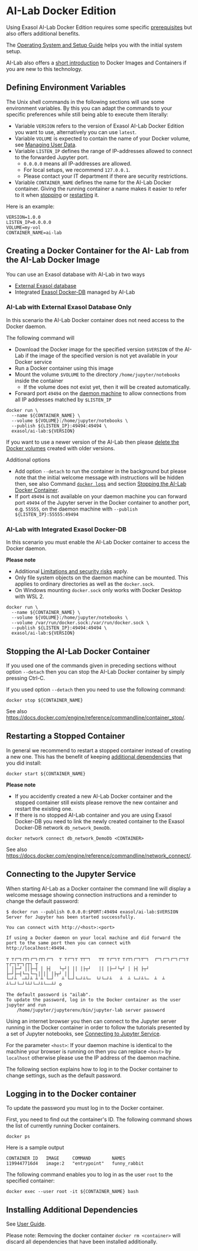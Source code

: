 # AI-Lab Docker Edition

Using Exasol AI-Lab Docker Edition requires some specific [prerequisites](prerequisites.md) but also offers additional benefits.

The [Operating System and Setup Guide](prerequisites.md#operating-systems-and-setups) helps you with the initial system setup.

AI-Lab also offers a [short introduction](intro.md) to Docker Images and Containers if you are new to this technology.

## Defining Environment Variables

The Unix shell commands in the following sections will use some environment variables. By this you can adapt the commands to your specific preferences while still being able to execute them literally:
* Variable `VERSION` refers to the version of Exasol AI-Lab Docker Edition you want to use, alternatively you can use `latest`.
* Variable `VOLUME` is expected to contain the name of your Docker volume, see [Managing User Data](managing-user-data.md).
* Variable `LISTEN_IP` defines the range of IP-addresses allowed to connect to the forwarded Jupyter port.
  * `0.0.0.0` means all IP-addresses are allowed.
  * For local setups, we recommend `127.0.0.1`.
  * Please contact your IT department if there are security restrictions.
* Variable `CONTAINER_NAME` defines the name for the AI-Lab Docker container. Giving the running container a name makes it easier to refer to it when [stopping](#stopping-the-ai-lab-docker-container) or [restarting](#restarting-a-stopped-container) it.

Here is an example:

```shell
VERSION=1.0.0
LISTEN_IP=0.0.0.0
VOLUME=my-vol
CONTAINER_NAME=ai-lab
```

## Creating a Docker Container for the AI- Lab from the AI-Lab Docker Image

You can use an Exasol database with AI-Lab in two ways
* [External Exasol database](#ai-lab-with-external-exasol-database-only)
* Integrated [Exasol Docker-DB](#ai-lab-with-integrated-exasol-docker-db) managed by AI-Lab

### AI-Lab with External Exasol Database Only

In this scenario the AI-Lab Docker container does not need access to the Docker daemon.

The following command will
* Download the Docker image for the specified version `$VERSION` of the AI-Lab if the image of the specified version is not yet available in your Docker service
* Run a Docker container using this image
* Mount the volume `$VOLUME` to the directory `/home/jupyter/notebooks` inside the container
  * If the volume does not exist yet, then it will be created automatically.
* Forward port `49494` on the [daemon machine](prerequisites.md) to allow connections from all IP addresses matched by `$LISTEN_IP`

```shell
docker run \
  --name ${CONTAINER_NAME} \
  --volume ${VOLUME}:/home/jupyter/notebooks \
  --publish ${LISTEN_IP}:49494:49494 \
  exasol/ai-lab:${VERSION}
```

If you want to use a newer version of the AI-Lab then please [delete the Docker volumes](managing-user-data.md#replacing-the-docker-volume) created with older versions.

Additional options
* Add option `--detach` to run the container in the background but please note that the initial welcome message with instructions will be hidden then, see also Command [`docker logs`](https://docs.docker.com/engine/reference/commandline/container_logs/) and section [Stopping the AI-Lab Docker Container](#stopping-the-ai-lab-docker-container).
* If port `49494` is not available on your daemon machine you can forward port `49494` of the Jupyter server in the Docker container to another port, e.g. `55555`, on the daemon machine with `--publish ${LISTEN_IP}:55555:49494`

### AI-Lab with Integrated Exasol Docker-DB

In this scenario you must enable the AI-Lab Docker container to access the Docker daemon.

**Please note**
* Additional [Limitations and security risks](prerequisites.md#enabling-exasol-ai-lab-to-use-docker-features) apply.
* Only file system objects on the daemon machine can be mounted. This applies to ordinary directories as well as the `docker.sock`.
* On Windows mounting `docker.sock` only works with Docker Desktop with WSL 2.
```shell
docker run \
  --name ${CONTAINER_NAME} \
  --volume ${VOLUME}:/home/jupyter/notebooks \
  --volume /var/run/docker.sock:/var/run/docker.sock \
  --publish ${LISTEN_IP}:49494:49494 \
  exasol/ai-lab:${VERSION}
```

## Stopping the AI-Lab Docker Container

If you used one of the commands given in preceding sections without option `--detach` then you can stop the AI-Lab Docker container by simply pressing Ctrl-C.

If you used option `--detach` then you need to use the following command:

```shell
docker stop ${CONTAINER_NAME}
```

See also https://docs.docker.com/engine/reference/commandline/container_stop/.

## Restarting a Stopped Container

In general we recommend to restart a stopped container instead of creating a new one. This has the benefit of keeping [additional dependencies](#installing-additional-dependencies) that you did install:

```shell
docker start ${CONTAINER_NAME}
```

**Please note**
* If you accidently created a new AI-Lab Docker container and the stopped container still exists please remove the new container and restart the existing one.
* If there is no stopped AI-Lab container and you are using Exasol Docker-DB you need to link the newly created container to the Exasol Docker-DB network `db_network_DemoDb`.

```shell
docker network connect db_network_DemoDb <CONTAINER>
```

See also https://docs.docker.com/engine/reference/commandline/network_connect/.

## Connecting to the Jupyter Service

When starting AI-Lab as a Docker container the command line will display a welcome message showing connection instructions and a reminder to change the default password:

```
$ docker run --publish 0.0.0.0:$PORT:49494 exasol/ai-lab:$VERSION
Server for Jupyter has been started successfully.

You can connect with http://<host>:<port>

If using a Docker daemon on your local machine and did forward the
port to the same port then you can connect with http://localhost:49494.

┬ ┬┌─┐┌┬┐┌─┐┌┬┐┌─┐  ┬ ┬┌─┐┬ ┬┬─┐   ┬┬ ┬┌─┐┬ ┬┌┬┐┌─┐┬─┐  ┌─┐┌─┐┌─┐┌─┐┬ ┬┌─┐┬─┐┌┬┐ ┬
│ │├─┘ ││├─┤ │ ├┤   └┬┘│ ││ │├┬┘   ││ │├─┘└┬┘ │ ├┤ ├┬┘  ├─┘├─┤└─┐└─┐││││ │├┬┘ ││ │
└─┘┴  ─┴┘┴ ┴ ┴ └─┘   ┴ └─┘└─┘┴└─  └┘└─┘┴   ┴  ┴ └─┘┴└─  ┴  ┴ ┴└─┘└─┘└┴┘└─┘┴└──┴┘ o

The default password is "ailab".
To update the password, log in to the Docker container as the user jupyter and run
    /home/jupyter/jupyterenv/bin/jupyter-lab server password
```

Using an internet browser you then can connect to the Jupyter server running in the Docker container in order to follow the tutorials presented by a set of Jupyter notebooks, see [Connecting to Jupyter Service](../jupyter.md#open-jupyter-in-your-browser).

For the parameter `<host>`: If your daemon machine is identical to the machine your browser is running on then you can replace `<host>` by `localhost` otherwise please use the IP address of the daemon machine.

The following section explains how to log in to the Docker container to change settings, such as the default password.

## Logging in to the Docker container

To update the password you must log in to the Docker container.

First, you need to find out the container's ID. The following command shows the list of currently running Docker containers.

```shell
docker ps
```

Here is a sample output

```
CONTAINER ID   IMAGE     COMMAND        NAMES
1199447716d4   image:2   "entrypoint"   funny_rabbit
```

The following command enables you to log in as the user `root` to the specified container:

```shell
docker exec --user root -it ${CONTAINER_NAME} bash
```

## Installing Additional Dependencies

See [User Guide](../jupyter.md#installing-additional-dependencies).

Please note: Removing the docker container `docker rm <container>` will discard all dependencies that have been installed additionally.
